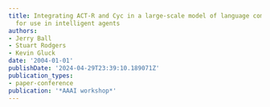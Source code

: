 ```yaml
---
title: Integrating ACT-R and Cyc in a large-scale model of language comprehension
  for use in intelligent agents
authors:
- Jerry Ball
- Stuart Rodgers
- Kevin Gluck
date: '2004-01-01'
publishDate: '2024-04-29T23:39:10.189071Z'
publication_types:
- paper-conference
publication: '*AAAI workshop*'
---
```

